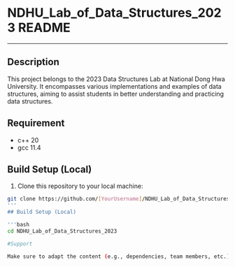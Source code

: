 # NDHU_Lab_of_Data_Structures_2023 README

---

## Description
This project belongs to the 2023 Data Structures Lab at National Dong Hwa University. It encompasses various implementations and examples of data structures, aiming to assist students in better understanding and practicing data structures.

## Requirement
- c++ 20
- gcc 11.4

## Build Setup (Local)
1. Clone this repository to your local machine:
```bash
git clone https://github.com/[YourUsername]/NDHU_Lab_of_Data_Structures_2023.git
'''
## Build Setup (Local)

'''bash
cd NDHU_Lab_of_Data_Structures_2023

#Support

Make sure to adapt the content (e.g., dependencies, team members, etc.) to fit the specific details and nature of your project.
